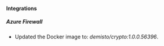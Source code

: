 #### Integrations
##### Azure Firewall
- Updated the Docker image to: *demisto/crypto:1.0.0.56396*.
